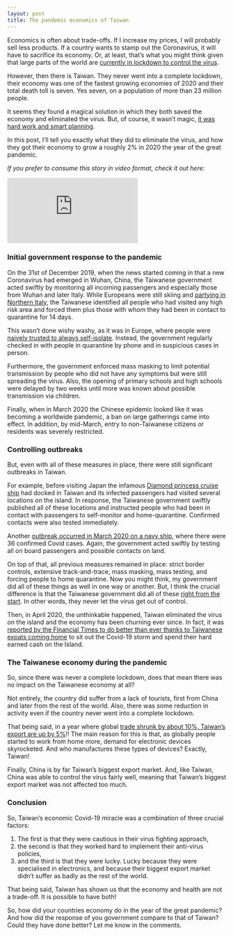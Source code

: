 ```yaml
---
layout: post
title: The pandemic economics of Taiwan
---
```


Economics is often about trade-offs. If I increase my prices, I will probably sell less products. If a country wants to stamp out the Coronavirus, it will have to sacrifice its economy. Or, at least, that’s what you might think given that large parts of the world are [currently in lockdown to control the virus](https://www.bbc.com/news/uk-55538937).

However, then there is Taiwan. They never went into a complete lockdown, their economy was one of the fastest growing economies of 2020 and their total death toll is seven. Yes seven, on a population of more than 23 million people.

It seems they found a magical solution in which they both saved the economy and eliminated the virus. But, of course, it wasn’t magic, [it was hard work and smart planning](https://www.thelancet.com/journals/lanwpc/article/PIIS2666-6065(20)30044-4/fulltext).

In this post, I’ll tell you exactly what they did to eliminate the virus, and how they got their economy to grow a roughly 2% in 2020 the year of the great pandemic.

*If you prefer to consume this story in video format, check it out here:*

<div class="video-container">
  <iframe src="https://www.youtube.com/embed/rO7Y2LF8-fY" frameborder="0" allow="accelerometer; autoplay; encrypted-media; gyroscope; picture-in-picture" allowfullscreen></iframe>
</div>

### Initial government response to the pandemic

On the 31st of December 2019, when the news started coming in that a new Coronavirus had emerged in Wuhan, China, the Taiwanese government acted swiftly by monitoring all incoming passengers and especially those from Wuhan and later Italy. While Europeans were still skiing and [partying in Northern Italy](https://www.usnews.com/news/world/articles/2020-03-07/group-of-900-dutch-students-return-from-north-italy-ski-trip), the Taiwanese identified all people who had visited any high risk area and forced them plus those with whom they had been in contact to quarantine for 14 days.

This wasn’t done wishy washy, as it was in Europe, where people were [naively trusted to always self-isolate](https://www.bbc.com/news/uk-54346001). Instead, the government regularly checked in with people in quarantine by phone and in suspicious cases in person.

Furthermore, the government enforced mass masking to limit potential transmission by people who did not have any symptoms but were still spreading the virus. Also, the opening of primary schools and high schools were delayed by two weeks until more was known about possible transmission via children.

Finally, when in March 2020 the Chinese epidemic looked like it was becoming a worldwide pandemic, a ban on large gatherings came into effect. In addition, by mid-March, entry to non-Taiwanese citizens or residents was severely restricted.

### Controlling outbreaks

But, even with all of these measures in place, there were still significant outbreaks in Taiwan.

For example, before visiting Japan the infamous [Diamond princess cruise ship](https://www.nature.com/articles/d41586-020-00885-w) had docked in Taiwan and its infected passengers had visited several locations on the island. In response, the Taiwanese government swiftly published all of these locations and instructed people who had been in contact with passengers to self-monitor and home-quarantine. Confirmed contacts were also tested immediately.

Another [outbreak occurred in March 2020 on a navy ship](https://www.bloomberg.com/news/articles/2020-04-22/taiwan-navy-ship-outbreak-may-threaten-success-against-virus), where there were 36 confirmed Covid cases. Again, the government acted swiftly by testing all on board passengers and possible contacts on land.

On top of that, all previous measures remained in place: strict border controls, extensive track-and-trace, mass masking, mass testing, and forcing people to home quarantine.
Now you might think, my government did all of these things as well in one way or another. But, I think the crucial difference is that the Taiwanese government did all of these [right from the start](https://www.thelancet.com/journals/lanwpc/article/PIIS2666-6065(20)30044-4/fulltext). In other words, they never let the virus get out of control.

Then, in April 2020, the unthinkable happened, Taiwan eliminated the virus on the island and the economy has been churning ever since. In fact, it was [reported by the Financial Times to do better than ever thanks to Taiwanese expats coming home](https://www.ft.com/content/72b3f67b-c5a4-44b4-897e-96121b94c825) to sit out the Covid-19 storm and spend their hard earned cash on the Island.

### The Taiwanese economy during the pandemic

So, since there was never a complete lockdown, does that mean there was no impact on the Taiwanese economy at all?

Not entirely, the country did suffer from a lack of tourists, first from China and later from the rest of the world. Also, there was some reduction in activity even if the country never went into a complete lockdown.

That being said, in a year where global [trade shrunk by about 10%, Taiwan’s export are up by 5%](https://www.economist.com/asia/2020/12/02/covid-19-has-ravaged-economies-all-over-the-world-but-not-taiwans)!! The main reason for this is that, as globally people started to work from home more, demand for electronic devices skyrocketed. And who manufactures these types of devices? Exactly, Taiwan!

Finally, China is by far Taiwan’s biggest export market. And, like Taiwan, China was able to control the virus fairly well, meaning that Taiwan’s biggest export market was not affected too much.

### Conclusion

So, Taiwan’s economic Covid-19 miracle was a combination of three crucial factors:

1. The first is that they were cautious in their virus fighting approach,
2. the second is that they worked hard to implement their anti-virus policies,
3. and the third is that they were lucky. Lucky because they were specialised in electronics, and because their biggest export market didn’t suffer as badly as the rest of the world.

That being said, Taiwan has shown us that the economy and health are not a trade-off. It is possible to have both!

So, how did your countries economy do in the year of the great pandemic? And how did the response of you government compare to that of Taiwan? Could they have done better? Let me know in the comments.
